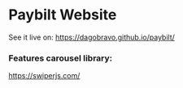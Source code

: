 # Paybilt Website

See it live on: https://dagobravo.github.io/paybilt/

### Features carousel library:

https://swiperjs.com/
